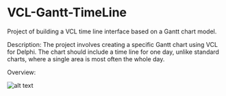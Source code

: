 # VCL-Gantt-TimeLine
Project of building a VCL time line interface based on a Gantt chart model.

Description:
The project involves creating a specific Gantt chart using VCL for Delphi. 
The chart should include a time line for one day, unlike standard charts, where a single area is most often the whole day.

Overview:

![alt text](https://raw.githubusercontent.com/pdaszewski/VCL-Gantt-TimeLine/master/Doc/VCL_gantt_time_linie_screen_001.png)
